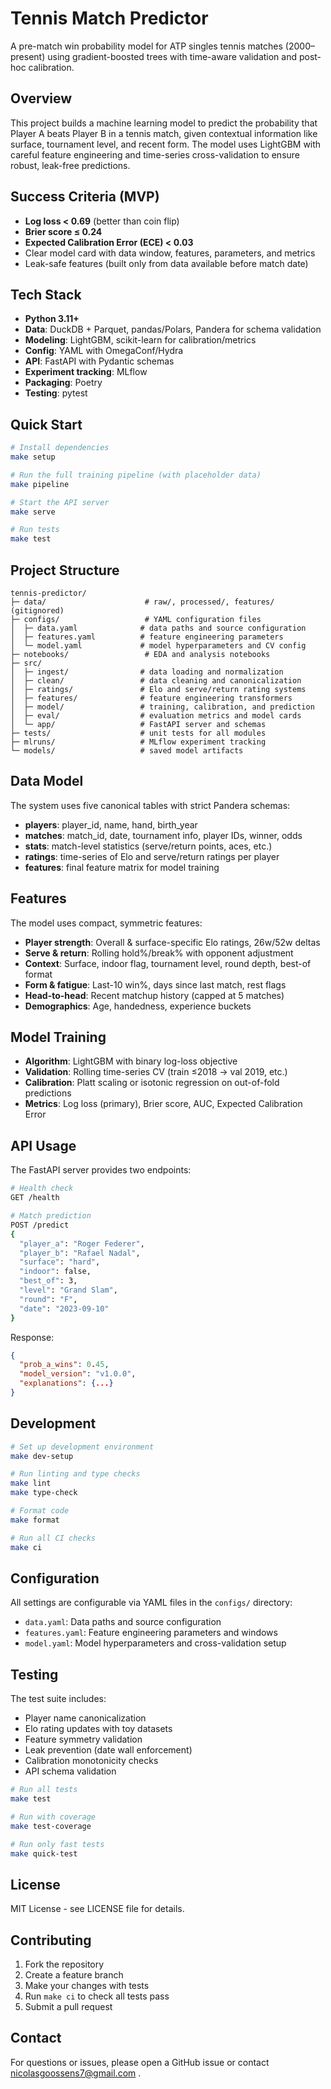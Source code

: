 # Tennis Match Predictor

A pre-match win probability model for ATP singles tennis matches (2000–present) using gradient-boosted trees with time-aware validation and post-hoc calibration.

## Overview

This project builds a machine learning model to predict the probability that Player A beats Player B in a tennis match, given contextual information like surface, tournament level, and recent form. The model uses LightGBM with careful feature engineering and time-series cross-validation to ensure robust, leak-free predictions.

## Success Criteria (MVP)

- **Log loss < 0.69** (better than coin flip)
- **Brier score ≤ 0.24**
- **Expected Calibration Error (ECE) < 0.03**
- Clear model card with data window, features, parameters, and metrics
- Leak-safe features (built only from data available before match date)

## Tech Stack

- **Python 3.11+**
- **Data**: DuckDB + Parquet, pandas/Polars, Pandera for schema validation
- **Modeling**: LightGBM, scikit-learn for calibration/metrics
- **Config**: YAML with OmegaConf/Hydra
- **API**: FastAPI with Pydantic schemas
- **Experiment tracking**: MLflow
- **Packaging**: Poetry
- **Testing**: pytest

## Quick Start

```bash
# Install dependencies
make setup

# Run the full training pipeline (with placeholder data)
make pipeline

# Start the API server
make serve

# Run tests
make test
```

## Project Structure

```
tennis-predictor/
├─ data/                      # raw/, processed/, features/ (gitignored)
├─ configs/                   # YAML configuration files
│  ├─ data.yaml              # data paths and source configuration
│  ├─ features.yaml          # feature engineering parameters
│  └─ model.yaml             # model hyperparameters and CV config
├─ notebooks/                 # EDA and analysis notebooks
├─ src/
│  ├─ ingest/                # data loading and normalization
│  ├─ clean/                 # data cleaning and canonicalization
│  ├─ ratings/               # Elo and serve/return rating systems
│  ├─ features/              # feature engineering transformers
│  ├─ model/                 # training, calibration, and prediction
│  ├─ eval/                  # evaluation metrics and model cards
│  └─ app/                   # FastAPI server and schemas
├─ tests/                    # unit tests for all modules
├─ mlruns/                   # MLflow experiment tracking
└─ models/                   # saved model artifacts
```

## Data Model

The system uses five canonical tables with strict Pandera schemas:

- **players**: player_id, name, hand, birth_year
- **matches**: match_id, date, tournament info, player IDs, winner, odds
- **stats**: match-level statistics (serve/return points, aces, etc.)
- **ratings**: time-series of Elo and serve/return ratings per player
- **features**: final feature matrix for model training

## Features

The model uses compact, symmetric features:

- **Player strength**: Overall & surface-specific Elo ratings, 26w/52w deltas
- **Serve & return**: Rolling hold%/break% with opponent adjustment
- **Context**: Surface, indoor flag, tournament level, round depth, best-of format
- **Form & fatigue**: Last-10 win%, days since last match, rest flags
- **Head-to-head**: Recent matchup history (capped at 5 matches)
- **Demographics**: Age, handedness, experience buckets

## Model Training

- **Algorithm**: LightGBM with binary log-loss objective
- **Validation**: Rolling time-series CV (train ≤2018 → val 2019, etc.)
- **Calibration**: Platt scaling or isotonic regression on out-of-fold predictions
- **Metrics**: Log loss (primary), Brier score, AUC, Expected Calibration Error

## API Usage

The FastAPI server provides two endpoints:

```bash
# Health check
GET /health

# Match prediction
POST /predict
{
  "player_a": "Roger Federer",
  "player_b": "Rafael Nadal", 
  "surface": "hard",
  "indoor": false,
  "best_of": 3,
  "level": "Grand Slam",
  "round": "F",
  "date": "2023-09-10"
}
```

Response:
```json
{
  "prob_a_wins": 0.45,
  "model_version": "v1.0.0",
  "explanations": {...}
}
```

## Development

```bash
# Set up development environment
make dev-setup

# Run linting and type checks
make lint
make type-check

# Format code
make format

# Run all CI checks
make ci
```

## Configuration

All settings are configurable via YAML files in the `configs/` directory:

- `data.yaml`: Data paths and source configuration
- `features.yaml`: Feature engineering parameters and windows
- `model.yaml`: Model hyperparameters and cross-validation setup

## Testing

The test suite includes:

- Player name canonicalization
- Elo rating updates with toy datasets
- Feature symmetry validation
- Leak prevention (date wall enforcement)
- Calibration monotonicity checks
- API schema validation

```bash
# Run all tests
make test

# Run with coverage
make test-coverage

# Run only fast tests
make quick-test
```

## License

MIT License - see LICENSE file for details.

## Contributing

1. Fork the repository
2. Create a feature branch
3. Make your changes with tests
4. Run `make ci` to check all tests pass
5. Submit a pull request

## Contact

For questions or issues, please open a GitHub issue or contact nicolasgoossens7@gmail.com .